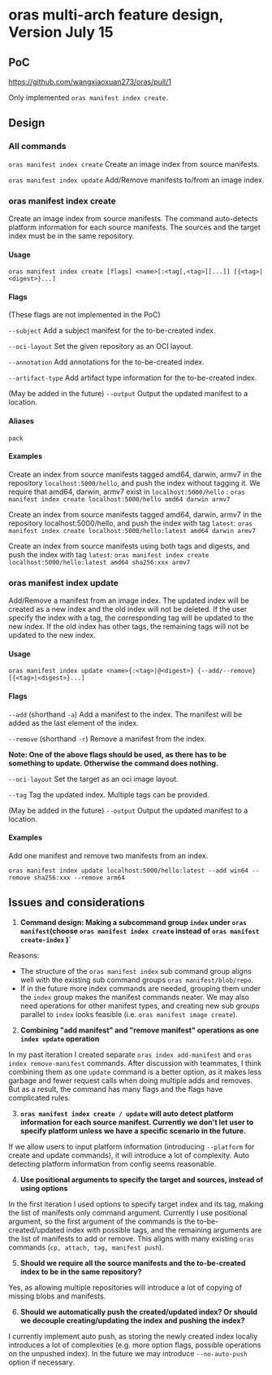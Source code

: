 # oras multi-arch feature design, Version July 15

## PoC

https://github.com/wangxiaoxuan273/oras/pull/1

Only implemented `oras manifest index create`.

## Design
### All commands
`oras manifest index create` Create an image index from source manifests. 

`oras manifest index update` Add/Remove manifests to/from an image index.

### oras manifest index create

Create an image index from source manifests. The command auto-detects platform information for each source manifests. The sources and the target index must be in the same repository.

#### Usage

`oras manifest index create [flags] <name>[:<tag[,<tag>][...]] [{<tag>|<digest>}...]`

#### Flags

(These flags are not implemented in the PoC)

`--subject` Add a subject manifest for the to-be-created index.

`--oci-layout` Set the given repository as an OCI layout.

`--annotation` Add annotations for the to-be-created index.

`--artifact-type` Add artifact type information for the to-be-created index.

(May be added in the future) `--output` Output the updated manifest to a location.

#### Aliases

`pack`

#### Examples

Create an index from source manifests tagged amd64, darwin, armv7 in the repository `localhost:5000/hello`, and push the index without tagging it. We require that amd64, darwin, armv7 exist in `localhost:5000/hello` :
`oras manifest index create localhost:5000/hello amd64 darwin armv7`

Create an index from source manifests tagged amd64, darwin, armv7 in the repository localhost:5000/hello, and push the index with tag `latest`:
`oras manifest index create localhost:5000/hello:latest amd64 darwin armv7`

Create an index from source manifests using both tags and digests, and push the index with tag `latest`:
`oras manifest index create localhost:5000/hello:latest amd64 sha256:xxx armv7`

### oras manifest index update

Add/Remove a manifest from an image index. The updated index will be created as a new index and the old index will not be deleted. 
If the user specify the index with a tag, the corresponding tag will be updated to the new index. If the old index has other tags, the remaining tags will not be updated to the new index.

#### Usage

`oras manifest index update <name>{:<tag>|@<digest>} {--add/--remove} [{<tag>|<digest>}...]`

#### Flags

`--add` (shorthand `-a`) Add a manifest to the index. The manifest will be added as the last element of the index.

`--remove` (shorthand `-r`) Remove a manifest from the index.

**Note: One of the above flags should be used, as there has to be something to update. Otherwise the command does nothing.**

`--oci-layout` Set the target as an oci image layout.

`--tag` Tag the updated index. Multiple tags can be provided.

(May be added in the future) `--output` Output the updated manifest to a location.

#### Examples

Add one manifest and remove two manifests from an index.

`oras manifest index update localhost:5000/hello:latest --add win64 --remove sha256:xxx --remove arm64`

## Issues and considerations
1. **Command design: Making a subcommand group `index` under `oras manifest`(choose `oras manifest index create` instead of `oras manifest create-index` )`**

Reasons:
* The structure of the `oras manifest index` sub command group aligns well with the existing sub command groups `oras manifest/blob/repo`.
* If in the future more index commands are needed, grouping them under the `index` group makes the manifest commands neater. We may also need operations for other manifest types, and creating new sub groups parallel to `index` looks feasible (i.e. `oras manifest image create`).

2. **Combining "add manifest" and "remove manifest" operations as one `index update` operation**

In my past iteration I created separate `oras index add-manifest` and `oras index remove-manifest` commands. After discussion with teammates, I think combining them as one `update` command is a better option, as it makes less garbage and fewer request calls when doing multiple adds and removes. But as a result, the command has many flags and the flags have complicated rules.

3. **`oras manifest index create / update` will auto detect platform information for each source manifest. Currently we don't let user to specify platform unless we have a specific scenario in the future.**

If we allow users to input platform information (introducing `--platform` for create and update commands), it will introduce a lot of complexity. Auto detecting platform information from config seems reasonable.

4. **Use positional arguments to specify the target and sources, instead of using options**

In the first iteration I used options to specify target index and its tag, making the list of manifests only command argument. Currently I use positional argument, so the first argument of the commands is the to-be-created/updated index with possible tags, and the remaining arguments are the list of manifests to add or remove. This aligns with many existing `oras` commands (`cp, attach, tag, manifest push`).

5. **Should we require all the source manifests and the to-be-created index to be in the same repository?**

Yes, as allowing multiple repositories will introduce a lot of copying of missing blobs and manifests.

6. **Should we automatically push the created/updated index? Or should we decouple creating/updating the index and pushing the index?**

I currently implement auto push, as storing the newly created index locally introduces a lot of complexities (e.g. more option flags, possible operations on the unpushed index). In the future we may introduce `--no-auto-push` option if necessary. 
